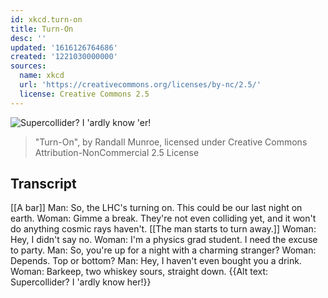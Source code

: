 ```yaml
---
id: xkcd.turn-on
title: Turn-On
desc: ''
updated: '1616126764686'
created: '1221030000000'
sources:
  name: xkcd
  url: 'https://creativecommons.org/licenses/by-nc/2.5/'
  license: Creative Commons 2.5
---
```

![Supercollider?  I 'ardly know 'er!](https://imgs.xkcd.com/comics/turn-on.png)
> "Turn-On", by Randall Munroe, licensed under Creative Commons Attribution-NonCommercial 2.5 License

## Transcript
[[A bar]]
Man: So, the LHC's turning on. This could be our last night on earth.
Woman: Gimme a break. They're not even colliding yet, and it won't do anything cosmic rays haven't.
[[The man starts to turn away.]]
Woman: Hey, I didn't say no.
Woman: I'm a physics grad student. I need the excuse to party.
Man: So, you're up for a night with a charming stranger?
Woman: Depends. Top or bottom?
Man: Hey, I haven't even bought you a drink.
Woman: Barkeep, two whiskey sours, straight down.
{{Alt text: Supercollider? I 'ardly know her!}}
